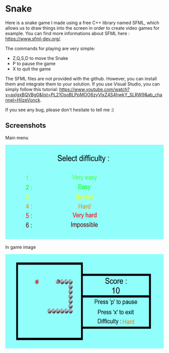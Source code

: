 # Snake
Here is a snake game I made using a free C++ library named SFML, which allows us to draw things into the screen in order to create video games for example. You can find more informations about SFML here : https://www.sfml-dev.org/.

The commands for playing are very simple:
- Z,Q,S,D to move the Snake
- P to pause the game
- X to quit the game

The SFML files are not provided with the github. However, you can install them and integrate them to your solution. If you use Visual Studio, you can simply follow this tutorial: https://www.youtube.com/watch?v=axIgxBQVBg0&list=PL21OsoBLPpMOO6zyVlxZ4S4hwkY_SLRW9&ab_channel=HilzeVonck.

If you see any bug, please don't hesitate to tell me :)

## Screenshots

Main menu

<img src="Screenshots/Screenshot_main_menu.png" width="585" height="300">

In game image

<img src="Screenshots/Screenshot_in_game.png" width="585" height="300">
